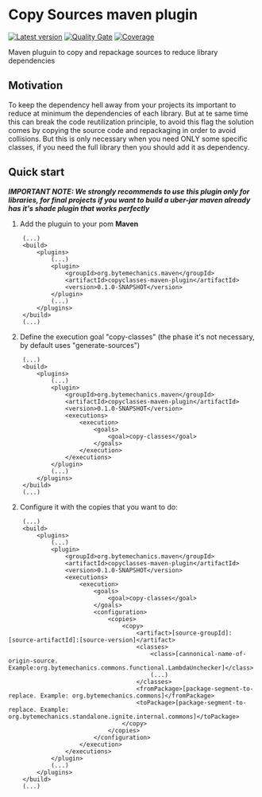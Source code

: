 # Copy Sources maven plugin
[![Latest version](https://maven-badges.herokuapp.com/maven-central/org.bytemechanics.maven/copysource-maven-plugin/badge.svg)](https://maven-badges.herokuapp.com/maven-central/org.bytemechanics.maven/copysource-maven-plugin/badge.svg)
[![Quality Gate](https://sonarcloud.io/api/badges/gate?key=org.bytemechanics.maven%3Acopysource-maven-plugin)](https://sonarcloud.io/dashboard/index/org.bytemechanics.maven%3Acopysource-maven-plugin)
[![Coverage](https://sonarcloud.io/api/badges/measure?key=org.bytemechanics.maven%3Acopysource-maven-plugin&metric=coverage)](https://sonarcloud.io/dashboard/index/org.bytemechanics.maven%3Acopysource-maven-plugin)

Maven pluguin to copy and repackage sources to reduce library dependencies

## Motivation
To keep the dependency hell away from your projects its important to reduce at minimum the dependencies of each library. But at te same time this can break the code reutilization principle, to avoid this flag
the solution comes by copying the source code and repackaging in order to avoid collisions. But this is only necessary when you need ONLY some specific classes, if you need the full library then you should add
it as dependency.

## Quick start
_**IMPORTANT NOTE: We strongly recommends to use this plugin only for libraries, for final projects if you want to build a uber-jar maven already has it's shade plugin that works perfectly**_
1. Add the pluguin to your pom
**Maven**
```Maven
	(...)
	<build>
		<plugins>
			(...)
			<plugin>
				<groupId>org.bytemechanics.maven</groupId>
				<artifactId>copyclasses-maven-plugin</artifactId>
				<version>0.1.0-SNAPSHOT</version>
			</plugin>
			(...)
		</plugins>
	</build>
	(...)
```
2. Define the execution goal "copy-classes" (the phase it's not necessary, by default uses "generate-sources")
```Maven
	(...)
	<build>
		<plugins>
			(...)
			<plugin>
				<groupId>org.bytemechanics.maven</groupId>
				<artifactId>copyclasses-maven-plugin</artifactId>
				<version>0.1.0-SNAPSHOT</version>
				<executions>
					<execution>
						<goals>
							<goal>copy-classes</goal>
						</goals>
					</execution>
				</executions>
			</plugin>
			(...)
		</plugins>
	</build>
	(...)
```
2. Configure it with the copies that you want to do:
```Maven
	(...)
	<build>
		<plugins>
			(...)
			<plugin>
				<groupId>org.bytemechanics.maven</groupId>
				<artifactId>copyclasses-maven-plugin</artifactId>
				<version>0.1.0-SNAPSHOT</version>
				<executions>
					<execution>
						<goals>
							<goal>copy-classes</goal>
						</goals>
						<configuration>
							<copies>
								<copy>
									<artifact>[source-groupId]:[source-artifactId]:[source-version]</artifact>
									<classes>
										<class>[cannonical-name-of-origin-source. Example:org.bytemechanics.commons.functional.LambdaUnchecker]</class>
										(...)
									</classes>
									<fromPackage>[package-segment-to-replace. Example: org.bytemechanics.commons]</fromPackage>
									<toPackage>[package-segment-to-replace. Example: org.bytemechanics.standalone.ignite.internal.commons]</toPackage>
								</copy>
							</copies>
						</configuration>
					</execution>
				</executions>
			</plugin>
			(...)
		</plugins>
	</build>
	(...)
```

